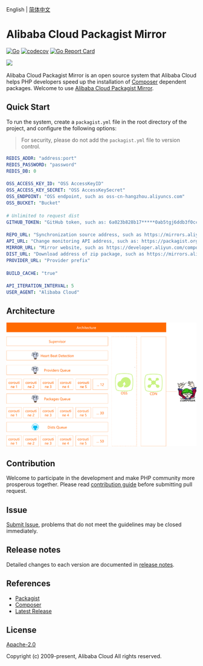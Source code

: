 English | [简体中文](/README-zh-CN.md)


# Alibaba Cloud Packagist Mirror
[![Go](https://github.com/aliyun/packagist-mirror/actions/workflows/go.yml/badge.svg)](https://github.com/aliyun/packagist-mirror/actions/workflows/go.yml)
[![codecov](https://codecov.io/gh/aliyun/packagist-mirror/branch/master/graph/badge.svg?token=SQXQW0RAFC)](https://codecov.io/gh/aliyun/packagist-mirror)
[![Go Report Card](https://goreportcard.com/badge/github.com/aliyun/packagist-mirror)](https://goreportcard.com/report/github.com/aliyun/packagist-mirror)

![](https://aliyunsdk-pages.alicdn.com/icons/AlibabaCloud.svg)


Alibaba Cloud Packagist Mirror is an open source system that Alibaba Cloud helps PHP developers speed up the installation of [Composer](https://getcomposer.org) dependent packages. Welcome to use [Alibaba Cloud Packagist Mirror](https://developer.aliyun.com/composer).


## Quick Start
To run the system, create a `packagist.yml` file in the root directory of the project, and configure the following options:
> For security, please do not add the `packagist.yml` file to version control.

```yaml
REDIS_ADDR: "address:port"
REDIS_PASSWORD: "password"
REDIS_DB: 0

OSS_ACCESS_KEY_ID: "OSS AccessKeyID"
OSS_ACCESS_KEY_SECRET: "OSS AccessKeySecret"
OSS_ENDPOINT: "OSS endpoint, such as oss-cn-hangzhou.aliyuncs.com"
OSS_BUCKET: "Bucket"

# Unlimited to request dist
GITHUB_TOKEN: "GitHub token, such as: 6a023b828b17*****0ab5tgj6ddb3f0ccb3d30e0"

REPO_URL: "Synchronization source address, such as https://mirrors.aliyun.com/composer/"
API_URL: "Change monitoring API address, such as: https://packagist.org/"
MIRROR_URL: "Mirror website, such as https://developer.aliyun.com/composer/"
DIST_URL: "Download address of zip package, such as https://mirrors.aliyun.com/composer/dists/"
PROVIDER_URL: "Provider prefix"

BUILD_CACHE: "true"

API_ITERATION_INTERVAL: 5
USER_AGENT: "Alibaba Cloud"
```

## Architecture
![](architecture.png)


## Contribution
Welcome to participate in the development and make PHP community more prosperous together. Please read [contribution guide](/CONTRIBUTING.md) before submitting pull request.


## Issue
[Submit Issue](https://github.com/aliyun/packagist-mirror/issues/new/choose), problems that do not meet the guidelines may be closed immediately.


## Release notes
Detailed changes to each version are documented in [release notes](/CHANGELOG.md).


## References
* [Packagist](https://packagist.org/)
* [Composer](https://getcomposer.org)
* [Latest Release](https://github.com/aliyun/packagist-mirror)


## License
[Apache-2.0](/LICENSE.md)

Copyright (c) 2009-present, Alibaba Cloud All rights reserved.
